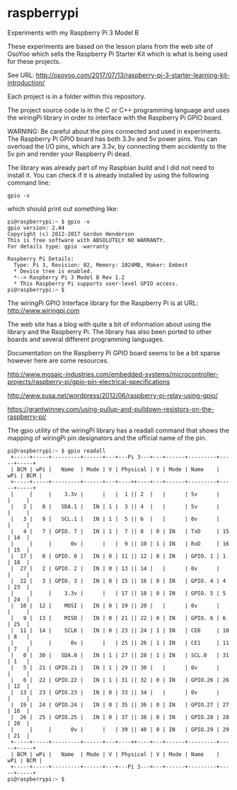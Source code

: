 # raspberrypi
Experiments with my Raspberry Pi 3 Model B

These experiments are based on the lesson plans from the web site of
OsoYoo which sells the Raspberry Pi Starter Kit which is what is
being used for these projects.

See URL:
  http://osoyoo.com/2017/07/13/raspberry-pi-3-starter-learning-kit-introduction/ 

Each project is in a folder within this repository.

The project source code is in the C or C++ programming language and uses
the wiringPi library in order to interface with the Raspberry Pi GPIO board.

WARNING: Be careful about the pins connected and used in experiments. The Raspberry Pi GPIO board has both 3.3v and 5v power pins. You can overload the I/O pins, which are 3.3v, by connecting them accidently to the 5v pin and render your Raspberry Pi dead.

The library was already part of my Raspbian build and I did not need to
install it. You can check if it is already installed by using the following
command line:

    gpio -v

which should print out something like:

    pi@raspberrypi:~ $ gpio -v
    gpio version: 2.44
    Copyright (c) 2012-2017 Gordon Henderson
    This is free software with ABSOLUTELY NO WARRANTY.
    For details type: gpio -warranty
    
    Raspberry Pi Details:
      Type: Pi 3, Revision: 02, Memory: 1024MB, Maker: Embest 
      * Device tree is enabled.
      *--> Raspberry Pi 3 Model B Rev 1.2
      * This Raspberry Pi supports user-level GPIO access.
    pi@raspberrypi:~ $ 

The wiringPi GPIO Interface library for the Raspberry Pi is at URL:
  http://www.wiringpi.com

The web site has a blog with quite a bit of information about using
the library and the Raspberry Pi. The library has also been ported to
other boards and several different programming languages.

Documentation on the Raspberry Pi GPIO board seems to be a bit sparse however here are some resources.

http://www.mosaic-industries.com/embedded-systems/microcontroller-projects/raspberry-pi/gpio-pin-electrical-specifications

http://www.susa.net/wordpress/2012/06/raspberry-pi-relay-using-gpio/

https://grantwinney.com/using-pullup-and-pulldown-resistors-on-the-raspberry-pi/


The gpio utility of the wiringPi library has a readall command that shows the
mapping of wiringPi pin designators and the official name of the pin.

    pi@raspberrypi:~ $ gpio readall
     +-----+-----+---------+------+---+---Pi 3---+---+------+---------+-----+-----+
     | BCM | wPi |   Name  | Mode | V | Physical | V | Mode | Name    | wPi | BCM |
     +-----+-----+---------+------+---+----++----+---+------+---------+-----+-----+
     |     |     |    3.3v |      |   |  1 || 2  |   |      | 5v      |     |     |
     |   2 |   8 |   SDA.1 |   IN | 1 |  3 || 4  |   |      | 5v      |     |     |
     |   3 |   9 |   SCL.1 |   IN | 1 |  5 || 6  |   |      | 0v      |     |     |
     |   4 |   7 | GPIO. 7 |   IN | 1 |  7 || 8  | 0 | IN   | TxD     | 15  | 14  |
     |     |     |      0v |      |   |  9 || 10 | 1 | IN   | RxD     | 16  | 15  |
     |  17 |   0 | GPIO. 0 |   IN | 0 | 11 || 12 | 0 | IN   | GPIO. 1 | 1   | 18  |
     |  27 |   2 | GPIO. 2 |   IN | 0 | 13 || 14 |   |      | 0v      |     |     |
     |  22 |   3 | GPIO. 3 |   IN | 0 | 15 || 16 | 0 | IN   | GPIO. 4 | 4   | 23  |
     |     |     |    3.3v |      |   | 17 || 18 | 0 | IN   | GPIO. 5 | 5   | 24  |
     |  10 |  12 |    MOSI |   IN | 0 | 19 || 20 |   |      | 0v      |     |     |
     |   9 |  13 |    MISO |   IN | 0 | 21 || 22 | 0 | IN   | GPIO. 6 | 6   | 25  |
     |  11 |  14 |    SCLK |   IN | 0 | 23 || 24 | 1 | IN   | CE0     | 10  | 8   |
     |     |     |      0v |      |   | 25 || 26 | 1 | IN   | CE1     | 11  | 7   |
     |   0 |  30 |   SDA.0 |   IN | 1 | 27 || 28 | 1 | IN   | SCL.0   | 31  | 1   |
     |   5 |  21 | GPIO.21 |   IN | 1 | 29 || 30 |   |      | 0v      |     |     |
     |   6 |  22 | GPIO.22 |   IN | 1 | 31 || 32 | 0 | IN   | GPIO.26 | 26  | 12  |
     |  13 |  23 | GPIO.23 |   IN | 0 | 33 || 34 |   |      | 0v      |     |     |
     |  19 |  24 | GPIO.24 |   IN | 0 | 35 || 36 | 0 | IN   | GPIO.27 | 27  | 16  |
     |  26 |  25 | GPIO.25 |   IN | 0 | 37 || 38 | 0 | IN   | GPIO.28 | 28  | 20  |
     |     |     |      0v |      |   | 39 || 40 | 0 | IN   | GPIO.29 | 29  | 21  |
     +-----+-----+---------+------+---+----++----+---+------+---------+-----+-----+
     | BCM | wPi |   Name  | Mode | V | Physical | V | Mode | Name    | wPi | BCM |
     +-----+-----+---------+------+---+---Pi 3---+---+------+---------+-----+-----+
    pi@raspberrypi:~ $ 
